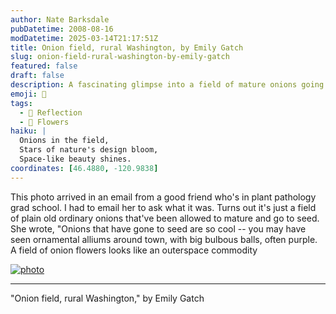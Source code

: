 ```yaml
---
author: Nate Barksdale
pubDatetime: 2008-08-16
modDatetime: 2025-03-14T21:17:51Z
title: Onion field, rural Washington, by Emily Gatch
slug: onion-field-rural-washington-by-emily-gatch
featured: false
draft: false
description: A fascinating glimpse into a field of mature onions going to seed, showcasing their unique floral structures. "Onions that have gone to seed are so cool -- you may have seen ornamental alliums around town, with big bulbous balls, often purple. A field of onion flowers looks like an outerspace commodity."
emoji: 🌌
tags:
  - 🌅 Reflection
  - 🌸 Flowers
haiku: |
  Onions in the field,  
  Stars of nature's design bloom,  
  Space-like beauty shines.
coordinates: [46.4880, -120.9838]
---
```


This photo arrived in an email from a good friend who's in plant pathology grad school. I had to email her to ask what it was. Turns out it's just a field of plain old ordinary onions that've been allowed to mature and go to seed. She wrote, "Onions that have gone to seed are so cool -- you may have seen ornamental alliums around town, with big bulbous balls, often purple. A field of onion flowers looks like an outerspace commodity

[![photo](http://culture-making.com/media/DSCF0073.jpg)](http://www.culture-making.com/post/601/)

---

"Onion field, rural Washington," by Emily Gatch
